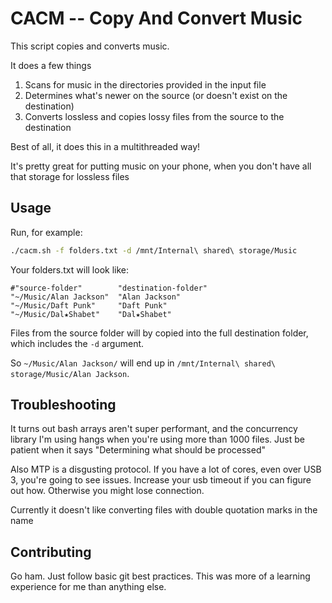 CACM -- Copy And Convert Music
==============================

This script copies and converts music.

It does a few things

1. Scans for music in the directories provided in the input file
2. Determines what's newer on the source (or doesn't exist on the destination)
3. Converts lossless and copies lossy files from the source to the destination

Best of all, it does this in a multithreaded way!

It's pretty great for putting music on your phone, when you don't have all
that storage for lossless files

Usage
-----

Run, for example:

```bash
./cacm.sh -f folders.txt -d /mnt/Internal\ shared\ storage/Music
```

Your folders.txt will look like:

```
#"source-folder"        "destination-folder"
"~/Music/Alan Jackson"  "Alan Jackson"
"~/Music/Daft Punk"     "Daft Punk"
"~/Music/Dal★Shabet"    "Dal★Shabet"
```

Files from the source folder will by copied into the full destination folder,
which includes the `-d` argument.

So `~/Music/Alan Jackson/` will end up in
`/mnt/Internal\ shared\ storage/Music/Alan Jackson`.

Troubleshooting
---------------

It turns out bash arrays aren't super performant, and the concurrency library
I'm using hangs when you're using more than 1000 files.  Just be patient when
it says "Determining what should be processed"

Also MTP is a disgusting protocol.  If you have a lot of cores, even over USB
3, you're going to see issues.  Increase your usb timeout if you can figure
out how.  Otherwise you might lose connection.

Currently it doesn't like converting files with double quotation marks in the
name

Contributing
------------

Go ham.  Just follow basic git best practices.  This was more of a learning
experience for me than anything else.
